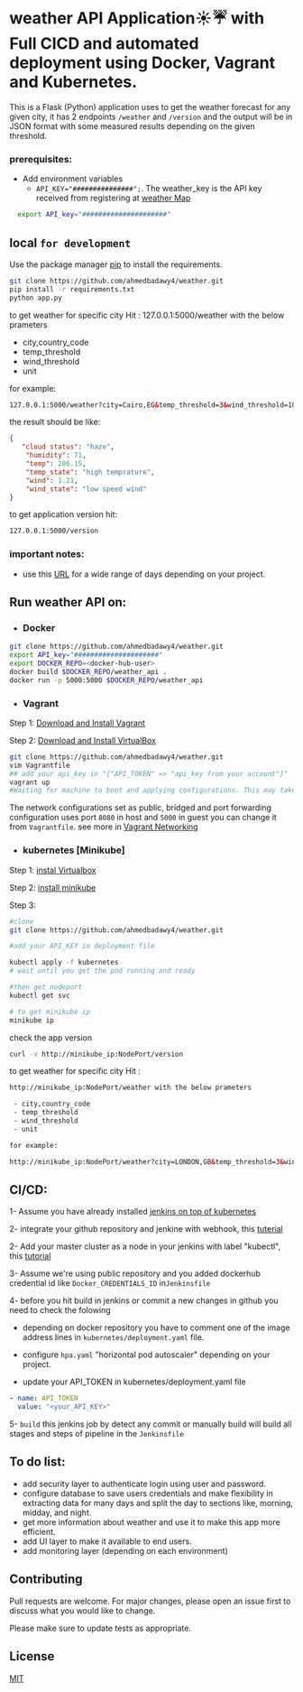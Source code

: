 # weather API Application☀️☔️ with Full CICD and automated deployment using Docker, Vagrant and Kubernetes.

 This is a Flask (Python) application uses to get the weather forecast for any given city, it has 2 endpoints `/weather` and `/version` and the output will be in JSON format with some measured results depending on the given threshold. 
### prerequisites:
- Add environment variables
  - `API_KEY="###############";`. The weather_key is the API key received from registering at [weather Map](https://openweathermap.org)
```bash
  export API_key="#####################"
```

## local ```for development```

Use the package manager [pip](https://pip.pypa.io/en/stable/) to install the requirements.

```bash
git clone https://github.com/ahmedbadawy4/weather.git
pip install -r requirements.txt
python app.py
```
to get weather for specific city Hit : 127.0.0.1:5000/weather with the below prameters

 - city,country_code
 - temp_threshold
 - wind_threshold
 - unit

for example:

```html 
127.0.0.1:5000/weather?city=Cairo,EG&temp_threshold=3&wind_threshold=10&units=metric
```

the result should be like:
```json
{
   "cloud status": "haze",
    "humidity": 71,
    "temp": 286.15,
    "temp_state": "high temprature",
    "wind": 1.21,
    "wind_state": "low speed wind"
}
```

to get application version hit:
```html
127.0.0.1:5000/version
``` 

    
 ### important notes:
- use this [URL](https://openweathermap.org/api) for a wide range of days depending on your project.
## Run weather API on:

* ### Docker

```bash
git clone https://github.com/ahmedbadawy4/weather.git
export API_key="#####################"
export DOCKER_REPO=<docker-hub-user>
docker build $DOCKER_REPO/weather_api .
docker run -p 5000:5000 $DOCKER_REPO/weather_api
```

* ### Vagrant
Step 1: [Download and Install Vagrant](https://www.vagrantup.com/downloads.html)

Step 2: [Download and Install VirtualBox](https://www.virtualbox.org/wiki/Downloads)

```bash
git clone https://github.com/ahmedbadawy4/weather.git
vim Vagrantfile
## add your api_key in "{"API_TOKEN" => "api_key from your account"}"
vagrant up      
#Waiting for machine to boot and applying configurations. This may take a few minutes...
```
The network configurations set as public, bridged and port forwarding configuration uses port `8080` in host and ```5000``` in guest you can change it from `Vagrantfile`. see more in [Vagrant Networking](https://www.vagrantup.com/docs/networking/)



* ### kubernetes [Minikube]
Step 1: [instal Virtualbox](https://www.virtualbox.org/wiki/Downloads)

Step 2: [install minikube](https://kubernetes.io/docs/tasks/tools/install-minikube/)

Step 3:
```bash
#clone
git clone https://github.com/ahmedbadawy4/weather.git

#add your API_KEY in deployment file

kubectl apply -f kubernetes
# wait until you get the pod running and ready

#then get nodeport
kubectl get svc 

# to get minikube ip
minikube ip
```
check the app version

```bash
curl -v http://minikube_ip:NodePort/version
```

to get weather for specific city Hit : 
```html
http://minikube_ip:NodePort/weather with the below prameters

 - city,country_code
 - temp_threshold
 - wind_threshold
 - unit

for example:

http://minikube_ip:NodePort/weather?city=LONDON,GB&temp_threshold=3&wind_threshold=10&units=metric

```

## CI/CD:
1-  Assume you have already installed [jenkins on top of kubernetes](https://www.blazemeter.com/blog/how-to-setup-scalable-jenkins-on-top-of-a-kubernetes-cluster)

2- integrate your github repository and jenkine with webhook, this [tuterial](https://www.blazemeter.com/blog/how-to-integrate-your-github-repository-to-your-jenkins-project) 


2- Add your master cluster as a node in your jenkins with label "kubectl", this [tutorial](https://jenkins.io/blog/2018/09/14/kubernetes-and-secret-agents/)


3- Assume we're using public repository and you added dockerhub credential id like `Docker_CREDENTIALS_ID`	 in```Jenkinsfile```

4- before you hit build in jenkins or commit a new changes in github you need to check the folowing 

* depending on docker repository you have to comment one of the image address lines in `kubernetes/deployment.yaml` file.
* configure `hpa.yaml` "horizontal pod autoscaler" depending on your project.

* update your API_TOKEN in kubernetes/deployment.yaml file

```yaml
- name: API_TOKEN
  value: "<your_API_KEY>"
```

5- ```build``` this jenkins job by detect any commit or manually build will build all stages and steps of pipeline in the ```Jenkinsfile```


## To do list:
* add security layer to authenticate login using user and password.
* configure database to save users credentials and make flexibility in extracting data for many days and split the day to sections like, morning, midday, and night.
* get more information about weather and use it to make this app more efficient.
* add UI layer to make it available to end users.
* add monitoring layer (depending on each environment)  


## Contributing
Pull requests are welcome. For major changes, please open an issue first to discuss what you would like to change.

Please make sure to update tests as appropriate.


## License
[MIT](https://choosealicense.com/licenses/mit/)
